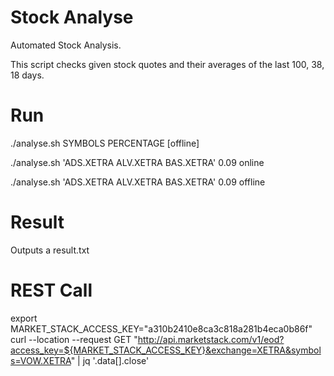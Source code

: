 # Stock Analyse
Automated Stock Analysis.

This script checks given stock quotes and their averages of the last 100, 38, 18 days.


# Run
./analyse.sh SYMBOLS PERCENTAGE [offline]

./analyse.sh 'ADS.XETRA ALV.XETRA BAS.XETRA' 0.09 online 

./analyse.sh 'ADS.XETRA ALV.XETRA BAS.XETRA' 0.09 offline


# Result

Outputs a result.txt


# REST Call
export MARKET_STACK_ACCESS_KEY="a310b2410e8ca3c818a281b4eca0b86f"
curl  --location --request GET "http://api.marketstack.com/v1/eod?access_key=${MARKET_STACK_ACCESS_KEY}&exchange=XETRA&symbols=VOW.XETRA" | jq '.data[].close'

